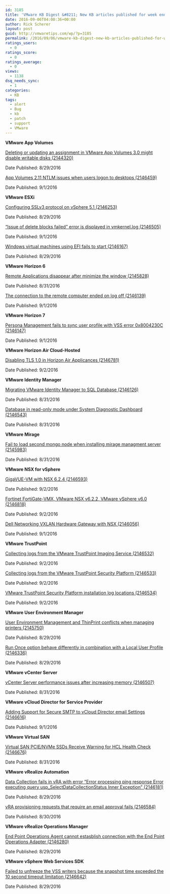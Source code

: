 ```yaml
---
id: 3185
title: 'VMware KB Digest &#8211; New KB articles published for week ending 09/03/16'
date: 2016-09-06T04:00:36+00:00
author: Rick Scherer
layout: post
guid: http://vmwaretips.com/wp/?p=3185
permalink: /2016/09/06/vmware-kb-digest-new-kb-articles-published-for-week-ending-090316/
ratings_users:
  - 0
ratings_score:
  - 0
ratings_average:
  - 0
views:
  - 1138
dsq_needs_sync:
  - 1
categories:
  - KB
tags:
  - alert
  - Bug
  - kb
  - patch
  - support
  - VMware
---
```

**VMware App Volumes**
  
[Deleting or updating an assignment in VMware App Volumes 3.0 might disable writable disks (2144320)](http://bit.ly/2coTOwN)
  
Date Published: 8/29/2016
  
[App Volumes 2.11 NTLM issues when users logon to desktops (2146459)](http://bit.ly/2cgpFCC)
  
Date Published: 9/1/2016

**VMware ESXi**
  
[Configuring SSLv3 protocol on vSphere 5.1 (2146253)](http://bit.ly/2coTnCL)
  
Date Published: 8/29/2016
  
[“Issue of delete blocks failed” error is displayed in vmkernel.log (2146505)](http://bit.ly/2cgpibr)
  
Date Published: 9/1/2016
  
[Windows virtual machines using EFI fails to start (2146167)](http://bit.ly/2coTMoY)
  
Date Published: 8/29/2016

<!--more-->

**VMware Horizon 6**
  
[Remote Applications disappear after minimize the window (2145828)](http://bit.ly/2cgoGTd)
  
Date Published: 8/31/2016
  
[The connection to the remote computer ended on log off (2146139)](http://bit.ly/2coSsSK)
  
Date Published: 9/1/2016

**VMware Horizon 7** 
  
[Persona Management fails to sync user profile with VSS error 0x8004230C (2146147)](http://bit.ly/2cgoDXu)
  
Date Published: 9/1/2016

**VMware Horizon Air Cloud-Hosted**
  
[Disabling TLS 1.0 in Horizon Air Applicances (2146781)](http://bit.ly/2coTKx7)
  
Date Published: 9/2/2016

**VMware Identity Manager**
  
[Migrating VMware Identity Manager to SQL Database (2146126)](http://bit.ly/2cgpF5F)
  
Date Published: 8/31/2016
  
[Database in read-only mode under System Diagnostic Dashboard (2146543)](http://bit.ly/2coSV7w)
  
Date Published: 8/31/2016

**VMware Mirage** 
  
[Fail to load second mongo node when installing mirage managment server (2145983)](http://bit.ly/2cgoymD)
  
Date Published: 8/31/2016

**VMware NSX for vSphere**
  
[GigaVUE-VM with NSX 6.2.4 (2146593)](http://bit.ly/2coSBWq)
  
Date Published: 9/2/2016
  
[Fortinet FortiGate-VMX, VMware NSX v6.2.2, VMware vSphere v6.0 (2146818)](http://bit.ly/2cgoAuE)
  
Date Published: 9/2/2016
  
[Dell Networking VXLAN Hardware Gateway with NSX (2146056)](http://bit.ly/2coT4b1)
  
Date Published: 9/1/2016

**VMware TrustPoint** 
  
[Collecting logs from the VMware TrustPoint Imaging Service (2146532)](http://bit.ly/2cgptmT)
  
Date Published: 9/2/2016
  
[Collecting logs from the VMware TrustPoint Security Platform (2146533)](http://bit.ly/2coSYjZ)
  
Date Published: 9/2/2016
  
[VMware TrustPoint Security Platform installation log locations (2146534)](http://bit.ly/2cgpOWP)
  
Date Published: 9/2/2016
  
**VMware User Environment Manager**
  
[User Environment Management and ThinPrint conflicts when managing printers (2145750)](http://bit.ly/2coSqKV)
  
Date Published: 8/29/2016
  
[Run Once option behave differently in combination with a Local User Profile (2146336)](http://bit.ly/2cgoGm8)
  
Date Published: 8/29/2016

**VMware vCenter Server** 
  
[vCenter Server performance issues after increasing memory (2146507)](http://bit.ly/2coTrCs)
  
Date Published: 8/31/2016

**VMware vCloud Director for Service Provider** 
  
[Adding Support for Secure SMTP to vCloud Director email Settings (2146616)](http://bit.ly/2cgpGXh)
  
Date Published: 9/1/2016

**VMware Virtual SAN** 
  
[Virtual SAN PCIE/NVMe SSDs Receive Warning for HCL Health Check (2146676)](http://bit.ly/2coTCxH)
  
Date Published: 8/31/2016

**VMware vRealize Automation**
  
[Data Collection fails in vRA with error “Error processing ping response Error executing query usp_SelectDataCollectionStatus Inner Exception” (2146181)](http://bit.ly/2cgpWWq)
  
Date Published: 8/29/2016
  
[vRA provisioning requests that require an email approval fails (2146584)](http://bit.ly/2coTONj)
  
Date Published: 8/30/2016

**VMware vRealize Operations Manager** 
  
[End Point Operations Agent cannot estasblish connection with the End Point Operations Adapter (2146280)](http://bit.ly/2cgoV0A)
  
Date Published: 8/29/2016

**VMware vSphere Web Services SDK**
  
[Failed to unfreeze the VSS writers because the snapshot time exceeded the 10 second timeout limitation (2146642)](http://bit.ly/2coSzOq)
  
Date Published: 8/29/2016